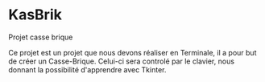# KasBrik
Projet casse brique

Ce projet est un projet que nous devons réaliser en Terminale, il a pour but de créer un Casse-Brique.
Celui-ci sera controlé par le clavier, nous donnant la possibilité d'apprendre avec Tkinter.
